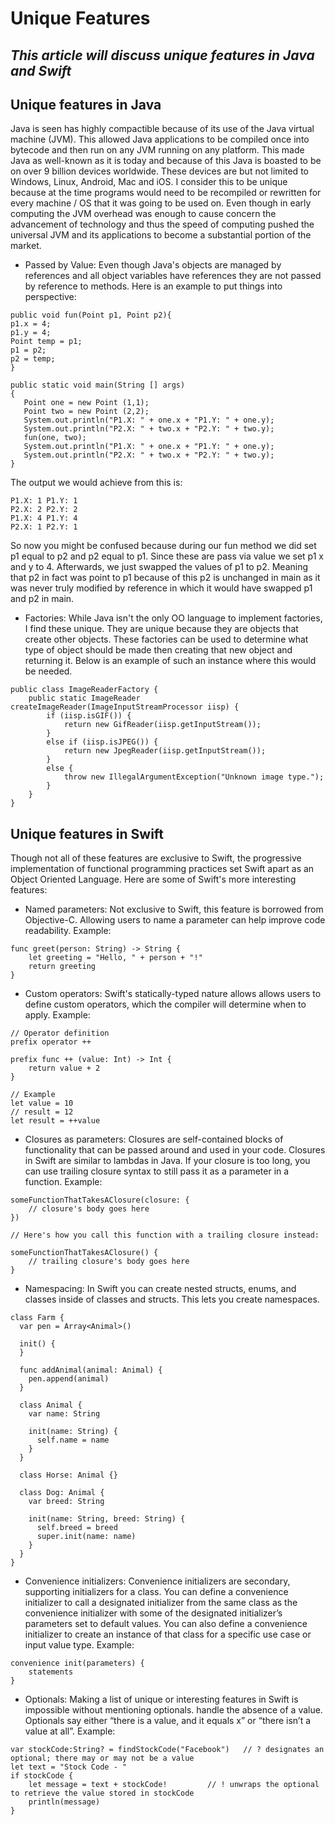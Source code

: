 # Unique Features
## *This article will discuss unique features in Java and Swift*

## Unique features in Java
Java is seen has highly compactible because of its use of the Java virtual machine (JVM). This allowed Java applications to be compiled once into bytecode and then run on any JVM running on any platform. This made Java as well-known as it is today and because of this Java is boasted to be on over 9 billion devices worldwide. These devices are but not limited to Windows, Linux, Android, Mac and iOS. I consider this to be unique because at the time programs would need to be recompiled or rewritten for every machine / OS that it was going to be used on. Even though in early computing the JVM overhead was enough to cause concern the advancement of technology and thus the speed of computing pushed the universal JVM and its applications to become a substantial portion of the market. 

* Passed by Value: Even though Java's objects are managed by references and all object variables have references they are not passed by reference to methods.  Here is an example to put things into perspective:
```
public void fun(Point p1, Point p2){
p1.x = 4;
p1.y = 4;
Point temp = p1;
p1 = p2;
p2 = temp;
}

public static void main(String [] args)
{
   Point one = new Point (1,1);
   Point two = new Point (2,2);
   System.out.println("P1.X: " + one.x + "P1.Y: " + one.y);
   System.out.println("P2.X: " + two.x + "P2.Y: " + two.y);
   fun(one, two);
   System.out.println("P1.X: " + one.x + "P1.Y: " + one.y);
   System.out.println("P2.X: " + two.x + "P2.Y: " + two.y);   
}
```
The output we would achieve from this is:
```
P1.X: 1 P1.Y: 1
P2.X: 2 P2.Y: 2
P1.X: 4 P1.Y: 4
P2.X: 1 P2.Y: 1
```
So now you might be confused because during our fun method we did set p1 equal to p2 and p2 equal to p1. Since these are pass via value we set p1 x and y to 4. Afterwards, we just swapped the values of p1 to p2. Meaning that p2 in fact was point to p1 because of this p2 is unchanged in main as it was never truly modified by reference in which it would have swapped p1 and p2 in main.

* Factories: While Java isn't the only OO language to implement factories, I find these unique. They are unique because they are objects that create other objects. These factories can be used to determine what type of object should be made then creating that new object and returning it. Below is an example of such an instance where this would be needed.
```
public class ImageReaderFactory {
    public static ImageReader createImageReader(ImageInputStreamProcessor iisp) {
        if (iisp.isGIF()) {
            return new GifReader(iisp.getInputStream());
        }
        else if (iisp.isJPEG()) {
            return new JpegReader(iisp.getInputStream());
        }
        else {
            throw new IllegalArgumentException("Unknown image type.");
        }
    }
}
```

## Unique features in Swift
Though not all of these features are exclusive to Swift, the progressive implementation of functional programming practices set Swift apart as an Object Oriented Language. Here are some of Swift's more interesting features:
* Named parameters: Not exclusive to Swift, this feature is borrowed from Objective-C. Allowing users to name a parameter can help improve code readability. Example:
```
func greet(person: String) -> String {
    let greeting = "Hello, " + person + "!"
    return greeting
}
```
* Custom operators: Swift's statically-typed nature allows allows users to define custom operators, which the compiler will determine when to apply. Example:
```
// Operator definition
prefix operator ++

prefix func ++ (value: Int) -> Int {
    return value + 2
}

// Example
let value = 10
// result = 12
let result = ++value
```
* Closures as parameters: Closures are self-contained blocks of functionality that can be passed around and used in your code. Closures in Swift are similar to lambdas in Java. If your closure is too long, you can use trailing closure syntax to still pass it as a parameter in a function. Example:
```
someFunctionThatTakesAClosure(closure: {
    // closure's body goes here
})
 
// Here's how you call this function with a trailing closure instead:
 
someFunctionThatTakesAClosure() {
    // trailing closure's body goes here
}
```
* Namespacing: In Swift you can create nested structs, enums, and classes inside of classes and structs. This lets you create namespaces.
```
class Farm {
  var pen = Array<Animal>()
  
  init() {
  }
  
  func addAnimal(animal: Animal) {
    pen.append(animal)
  }
  
  class Animal {
    var name: String
    
    init(name: String) {
      self.name = name
    }
  }
  
  class Horse: Animal {}
  
  class Dog: Animal {
    var breed: String
    
    init(name: String, breed: String) {
      self.breed = breed
      super.init(name: name)
    }
  }
}
```
* Convenience initializers: Convenience initializers are secondary, supporting initializers for a class. You can define a convenience initializer to call a designated initializer from the same class as the convenience initializer with some of the designated initializer’s parameters set to default values. You can also define a convenience initializer to create an instance of that class for a specific use case or input value type. Example:
```
convenience init(parameters) {
    statements
}
```
* Optionals: Making a list of unique or interesting features in Swift is impossible without mentioning optionals. handle the absence of a value. Optionals say either “there is a value, and it equals x” or “there isn’t a value at all”. Example:
```
var stockCode:String? = findStockCode("Facebook") 	// ? designates an optional; there may or may not be a value
let text = "Stock Code - "
if stockCode {
    let message = text + stockCode!			// ! unwraps the optional to retrieve the value stored in stockCode
    println(message)
}
```
